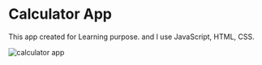 # Calculator App

This app created for Learning purpose. and I use JavaScript, HTML, CSS.

![calculator app]("calculator_app.png")
